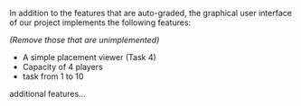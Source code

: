In addition to the features that are auto-graded, the graphical user interface
of our project implements the following features:

*(Remove those that are unimplemented)*

 - A simple placement viewer (Task 4)
 - Capacity of 4 players
 - task from 1 to 10

additional features...
